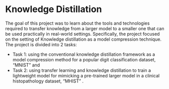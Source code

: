 # Knowledge Distillation
The goal of this project was to learn about the tools and technologies required to transfer knowledge from a larger model to a smaller one that can be used practically in real-world settings. Specifically, the project focused on the setting of Knowledge distillation as a model compression technique. The project is divided into 2 tasks:

* Task 1: using the conventional knowledge distillation framework as a model compression method for a popular digit classification dataset, “MNIST”  and 
* Task 2: using transfer learning and knowledge distillation to train a lightweight model for mimicking a pre-trained larger model in a clinical histopathology dataset, “MHIST” . 
